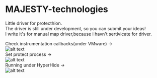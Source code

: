 # MAJESTY-technologies
Little driver for protecthion.  
The driver is still under development, so you can submit your ideas!  
I write it's for manual map driver,because i havn't sertivicate for driver.  

Check instrumentation callbacks(under VMware) ->  
![alt text](https://github.com/LazyAhora/MAJESTY-technologies/blob/main/Detect%20instrumentation%20callbacks.png)  
Set protect process ->  
![alt text](https://github.com/LazyAhora/MAJESTY-technologies/blob/main/Protect%20Process.png)  
Running under HyperHide  ->  
![alt text](https://github.com/LazyAhora/MAJESTY-technologies/blob/main/Under%20HyperHide.png) 
